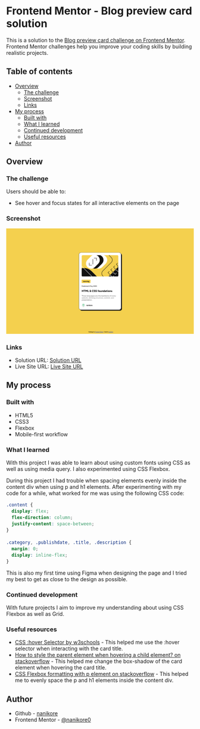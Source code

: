 # Frontend Mentor - Blog preview card solution

This is a solution to the [Blog preview card challenge on Frontend Mentor](https://www.frontendmentor.io/challenges/blog-preview-card-ckPaj01IcS). Frontend Mentor challenges help you improve your coding skills by building realistic projects. 

## Table of contents

- [Overview](#overview)
  - [The challenge](#the-challenge)
  - [Screenshot](#screenshot)
  - [Links](#links)
- [My process](#my-process)
  - [Built with](#built-with)
  - [What I learned](#what-i-learned)
  - [Continued development](#continued-development)
  - [Useful resources](#useful-resources)
- [Author](#author)

## Overview

### The challenge

Users should be able to:

- See hover and focus states for all interactive elements on the page

### Screenshot

![](./screenshot/screenshot.png)

### Links

- Solution URL: [Solution URL](https://github.com/nanikore0/blog-preview-card-challenge)
- Live Site URL: [Live Site URL](https://nanikore0.github.io/blog-preview-card-challenge/)

## My process

### Built with

- HTML5
- CSS3
- Flexbox
- Mobile-first workflow

### What I learned

With this project I was able to learn about using custom fonts using CSS as well as using media query. I also experimented using CSS Flexbox.

During this project I had trouble when spacing elements evenly inside the content div when using p and h1 elements. After experimenting with my code for a while, what worked for me was using the following CSS code:

```css
.content {
  display: flex;
  flex-direction: column;
  justify-content: space-between;
}

.category, .publishdate, .title, .description {
  margin: 0;
  display: inline-flex;
}
```

This is also my first time using Figma when designing the page and I tried my best to get as close to the design as possible.

### Continued development

With future projects I aim to improve my understanding about using CSS Flexbox as well as Grid.

### Useful resources

- [CSS :hover Selector by w3schools](https://www.w3schools.com/CSSref/sel_hover.php) - This helped me use the :hover selector when interacting with the card title.
- [How to style the parent element when hovering a child element? on stackoverflow](https://stackoverflow.com/Questions/8114657/how-to-style-the-parent-element-when-hovering-a-child-element) - This helped me change the box-shadow of the card element when hovering the card title.
- [CSS Flexbox formatting with p element on stackoverflow](https://stackoverflow.com/questions/60355877/css-flexbox-formatting-with-p#60355921) - This helped me to evenly space the p and h1 elements inside the content div.

## Author

- Github - [nanikore](https://github.com/nanikore0)
- Frontend Mentor - [@nanikore0](https://www.frontendmentor.io/profile/nanikore0)